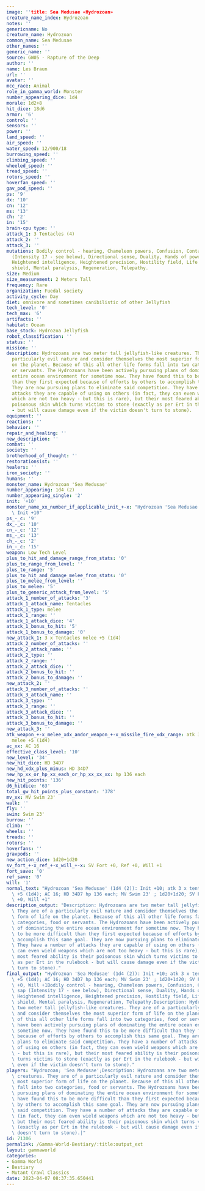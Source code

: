 ```yaml
---
image: ''title: Sea Medusae «Hydrozoan»
creature_name_index: Hydrozoan
notes: ''
genericname: No
creature_name: Hydrozoan
common_name: Sea Medusae
other_names: ''
generic_name: ''
source: GW05 - Rapture of the Deep
author: ''
name: Les Braun
url: ''
avatar: ''
mcc_race: Animal
role_in_gamma_world: Monster
number_appearing_dice: 1d4
morale: 1d2+8
hit_dice: 18d6
armor: '6'
control: ''
sensors: ''
power: ''
land_speed: ''
air_speed: ''
water_speed: 12/900/18
burrowing_speed: ''
climbing_speed: ''
wheeled_speed: ''
tread_speed: ''
rotors_speed: ''
hoverfan_speed: ''
gav_pod_speed: ''
ps: '9'
dx: '10'
cn: '12'
ms: '13'
ch: '2'
in: '15'
brain-cpu type: ''
attack_1: 3 Tentacles (4)
attack_2: ''
attack_3: ''
mutations: Bodily control - hearing, Chameleon powers, Confusion, Contact poison sap
  (Intensity 17 - see below), Directional sense, Duality, Hands of power - electrical,
  Heightened intelligence, Heightened precision, Hostility field, Life leech, Mental
  shield, Mental paralysis, Regeneration, Telepathy.
size: Medium
size_measurement: 2 Meters Tall
frequency: Rare
organization: Fuedal society
activity_cycle: Day
diet: omnivore and sometimes canibilistic of other Jellyfish
tech_level: '0'
tech_max: '6'
artifacts: ''
habitat: Ocean
base_stock: Hydrozoa Jellyfish
robot_classification: ''
status: ''
mission: ''
description: Hydrozoans are two meter tall jellyfish-like creatures. They are of a
  particularly evil nature and consider themselves the most superior form of life
  on the planet. Because of this all other life forms fall into two categories, food
  or servants. The Hydrozoans have been actively pursuing plans of dominating the
  entire ocean environment for sometime now. They have found this to be more difficult
  than they first expected because of efforts by others to accomplish this same goal.
  They are now pursuing plans to eliminate said competition. They have a number of
  attacks they are capable of using on others (in fact, they can even wield weapons
  which are not too heavy - but this is rare), but their most feared ability is their
  poisonous skin which turns victims to stone (exactly as per Ert in the rulebook
  - but will cause damage even if the victim doesn't turn to stone).
equipment: ''
reactions: ''
behavior: ''
repair_and_healing: ''
new_description: ''
combat: ''
society: ''
brotherhood_of_thought: ''
restorationsist: ''
healers: ''
iron_society: ''
humans: ''
monster_name: Hydrozoan 'Sea Medusae'
number_appearing: 1d4 (2)
number_appearing_single: '2'
init: '+10'
monster_name_xx_number_if_applicable_init_+-x: "Hydrozoan 'Sea Medusae' (1d4 (2)):\
  \ Init +10"
ps_-_c: '9'
dx_-_c: '10'
cn_-_c: '12'
ms_-_c: '13'
ch_-_c: '2'
in_-_c: '15'
weapon: Low Tech Level
plus_to_hit_and_damage_range_from_stats: '0'
plus_to_range_from_level: ''
plus_to_range: '5'
plus_to_hit_and_damage_melee_from_stats: '0'
plus_to_melee_from_level: ''
plus_to_melee: '5'
plus_to_generic_attack_from_level: '5'
attack_1_number_of_attacks: '3'
attack_1_attack_name: Tentacles
attack_1_type: melee
attack_1_range: ''
attack_1_attack_dice: '4'
attack_1_bonus_to_hit: '5'
attack_1_bonus_to_damage: '0'
new_attack_1: 3 x Tentacles melee +5 (1d4)
attack_2_number_of_attacks: ''
attack_2_attack_name: ''
attack_2_type: ''
attack_2_range: ''
attack_2_attack_dice: ''
attack_2_bonus_to_hit: ''
attack_2_bonus_to_damage: ''
new_attack_2: ''
attack_3_number_of_attacks: ''
attack_3_attack_name: ''
attack_3_type: ''
attack_3_range: ''
attack_3_attack_dice: ''
attack_3_bonus_to_hit: ''
attack_3_bonus_to_damage: ''
new_attack_3: ''
atk_weapon_+-x_melee_xdx_andor_weapon_+-x_missile_fire_xdx_range: atk 3 x tentacles
  melee +5 (1d4)
ac_xx: AC 16
effective_class_level: '10'
new_level: '34'
new_hit_dice: HD 34D7
new_hd_xdx_plus_minus: HD 34D7
new_hp_xx_or_hp_xx_each_or_hp_xx_xx_xx: hp 136 each
new_hit_points: '136'
d6_hitdice: '63'
total_gw_hit_points_plus_constant: '378'
mv_xx: MV Swim 23'
walk: ''
fly: ''
swim: Swim 23'
burrow: ''
climb: ''
wheels: ''
treads: ''
rotors: ''
hoverfans: ''
gravpods: ''
new_action_dice: 1d20+1d20
sv_fort_+-x_ref_+-x_will_+-x: SV Fort +0, Ref +0, Will +1
fort_save: '0'
ref_save: '0'
will: '1'
normal_text: "Hydrozoan 'Sea Medusae' (1d4 (2)): Init +10; atk 3 x tentacles melee\
  \ +5 (1d4); AC 16; HD 34D7 hp 136 each; MV Swim 23' ; 1d20+1d20; SV Fort +0, Ref\
  \ +0, Will +1"
description_output: "Description: Hydrozoans are two meter tall jellyfish-like creatures.\
  \ They are of a particularly evil nature and consider themselves the most superior\
  \ form of life on the planet. Because of this all other life forms fall into two\
  \ categories, food or servants. The Hydrozoans have been actively pursuing plans\
  \ of dominating the entire ocean environment for sometime now. They have found this\
  \ to be more difficult than they first expected because of efforts by others to\
  \ accomplish this same goal. They are now pursuing plans to eliminate said competition.\
  \ They have a number of attacks they are capable of using on others (in fact, they\
  \ can even wield weapons which are not too heavy - but this is rare), but their\
  \ most feared ability is their poisonous skin which turns victims to stone (exactly\
  \ as per Ert in the rulebook - but will cause damage even if the victim doesn't\
  \ turn to stone)."
final_output: "Hydrozoan 'Sea Medusae' (1d4 (2)): Init +10; atk 3 x tentacles melee\
  \ +5 (1d4); AC 16; HD 34D7 hp 136 each; MV Swim 23' ; 1d20+1d20; SV Fort +0, Ref\
  \ +0, Will +1Bodily control - hearing, Chameleon powers, Confusion, Contact poison\
  \ sap (Intensity 17 - see below), Directional sense, Duality, Hands of power - electrical,\
  \ Heightened intelligence, Heightened precision, Hostility field, Life leech, Mental\
  \ shield, Mental paralysis, Regeneration, Telepathy.Description: Hydrozoans are\
  \ two meter tall jellyfish-like creatures. They are of a particularly evil nature\
  \ and consider themselves the most superior form of life on the planet. Because\
  \ of this all other life forms fall into two categories, food or servants. The Hydrozoans\
  \ have been actively pursuing plans of dominating the entire ocean environment for\
  \ sometime now. They have found this to be more difficult than they first expected\
  \ because of efforts by others to accomplish this same goal. They are now pursuing\
  \ plans to eliminate said competition. They have a number of attacks they are capable\
  \ of using on others (in fact, they can even wield weapons which are not too heavy\
  \ - but this is rare), but their most feared ability is their poisonous skin which\
  \ turns victims to stone (exactly as per Ert in the rulebook - but will cause damage\
  \ even if the victim doesn't turn to stone)."
players: "Hydrozoan; 'Sea Medusae';Description: Hydrozoans are two meter tall jellyfish-like\
  \ creatures. They are of a particularly evil nature and consider themselves the\
  \ most superior form of life on the planet. Because of this all other life forms\
  \ fall into two categories, food or servants. The Hydrozoans have been actively\
  \ pursuing plans of dominating the entire ocean environment for sometime now. They\
  \ have found this to be more difficult than they first expected because of efforts\
  \ by others to accomplish this same goal. They are now pursuing plans to eliminate\
  \ said competition. They have a number of attacks they are capable of using on others\
  \ (in fact, they can even wield weapons which are not too heavy - but this is rare),\
  \ but their most feared ability is their poisonous skin which turns victims to stone\
  \ (exactly as per Ert in the rulebook - but will cause damage even if the victim\
  \ doesn't turn to stone).|"
id: 71306
permalink: /Gamma-World-Bestiary/:title:output_ext
layout: gammaworld
categories:
- Gamma World
- Bestiary
- Mutant Crawl Classics
date: 2023-04-07 08:37:35.650441
---
```

